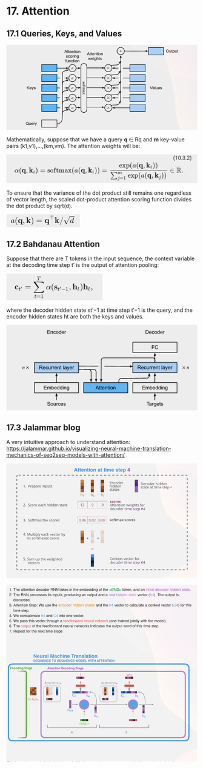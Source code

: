 # 17. Attention

## 17.1 Queries, Keys, and Values

![](imgs/attention.png)

Mathematically, suppose that we have a query **q** ∈ Rq and **m** key-value pairs (k1,v1),…,(km,vm). The attention weights will be:

![](imgs/scoring.png)

To ensure that the variance of the dot product still remains one regardless of vector length, the scaled dot-product attention scoring function divides the dot product by sqrt(d).

![](imgs/dot.png)

## 17.2 Bahdanau Attention

Suppose that there are T tokens in the input sequence, the context variable at the decoding time step t′ is the output of attention pooling:

![](imgs/context.png)

where the decoder hidden state st′−1 at time step t′−1 is the query, and the encoder hidden states ht are both the keys and values.

![](imgs/model.png)

## 17.3 Jalammar blog

A very intuitive approach to understand attention: https://jalammar.github.io/visualizing-neural-machine-translation-mechanics-of-seq2seq-models-with-attention/

![](imgs/attention_blog.png)

![](imgs/model_blog.png)
